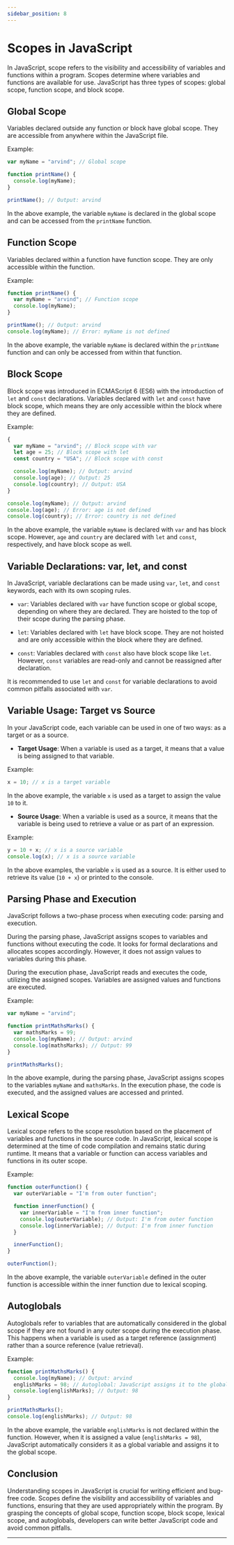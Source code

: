 ```yaml
---
sidebar_position: 8
---
```


# Scopes in JavaScript

In JavaScript, scope refers to the visibility and accessibility of variables and functions within a program. Scopes determine where variables and functions are available for use. JavaScript has three types of scopes: global scope, function scope, and block scope.

## Global Scope

Variables declared outside any function or block have global scope. They are accessible from anywhere within the JavaScript file.

Example:

```javascript
var myName = "arvind"; // Global scope

function printName() {
  console.log(myName);
}

printName(); // Output: arvind
```

In the above example, the variable `myName` is declared in the global scope and can be accessed from the `printName` function.

## Function Scope

Variables declared within a function have function scope. They are only accessible within the function.

Example:

```javascript
function printName() {
  var myName = "arvind"; // Function scope
  console.log(myName);
}

printName(); // Output: arvind
console.log(myName); // Error: myName is not defined
```

In the above example, the variable `myName` is declared within the `printName` function and can only be accessed from within that function.

## Block Scope

Block scope was introduced in ECMAScript 6 (ES6) with the introduction of `let` and `const` declarations. Variables declared with `let` and `const` have block scope, which means they are only accessible within the block where they are defined.

Example:

```javascript
{
  var myName = "arvind"; // Block scope with var
  let age = 25; // Block scope with let
  const country = "USA"; // Block scope with const

  console.log(myName); // Output: arvind
  console.log(age); // Output: 25
  console.log(country); // Output: USA
}

console.log(myName); // Output: arvind
console.log(age); // Error: age is not defined
console.log(country); // Error: country is not defined
```

In the above example, the variable `myName` is declared with `var` and has block scope. However, `age` and `country` are declared with `let` and `const`, respectively, and have block scope as well.

## Variable Declarations: var, let, and const

In JavaScript, variable declarations can be made using `var`, `let`, and `const` keywords, each with its own scoping rules.

- `var`: Variables declared with `var` have function scope or global scope, depending on where they are declared. They are hoisted to the top of their scope during the parsing phase.

- `let`: Variables declared with `let` have block scope. They are not hoisted and are only accessible within the block where they are defined.

- `const`: Variables declared with `const` also have block scope like `let`. However, `const` variables are read-only and cannot be reassigned after declaration.

It is recommended to use `let` and `const` for variable declarations to avoid common pitfalls associated with `var`.

## Variable Usage: Target vs Source

In your JavaScript code, each variable can be used in one of two ways: as a target or as a source.

- **Target Usage**: When a variable is used as a target, it means that a value is being assigned to that variable.

Example:

```javascript
x = 10; // x is a target variable
```

In the above example, the variable `x` is used as a target to assign the value `10` to it.

- **Source Usage**: When a variable is used as a source, it means that the variable is being used to retrieve a value or as part of an expression.

Example:

```javascript
y = 10 + x; // x is a source variable
console.log(x); // x is a source variable
```

In the above examples, the variable `x` is used as a source. It is either used to retrieve its value (`10 + x`) or printed to the console.

## Parsing Phase and Execution

JavaScript follows a two-phase process when executing code: parsing and execution.

During the parsing phase, JavaScript assigns scopes to variables and functions without executing the code. It looks for formal declarations and allocates scopes accordingly. However, it does not assign values to variables during this phase.

During the execution phase, JavaScript reads and executes the code, utilizing the assigned scopes. Variables are assigned values and functions are executed.

Example:

```javascript
var myName = "arvind";

function printMathsMarks() {
  var mathsMarks = 99;
  console.log(myName); // Output: arvind
  console.log(mathsMarks); // Output: 99
}

printMathsMarks();
```

In the above example, during the parsing phase, JavaScript assigns scopes to the variables `myName` and `mathsMarks`. In the execution phase, the code is executed, and the assigned values are accessed and printed.

## Lexical Scope

Lexical scope refers to the scope resolution based on the placement of variables and functions in the source code. In JavaScript, lexical scope is determined at the time of code compilation and remains static during runtime. It means that a variable or function can access variables and functions in its outer scope.

Example:

```javascript
function outerFunction() {
  var outerVariable = "I'm from outer function";

  function innerFunction() {
    var innerVariable = "I'm from inner function";
    console.log(outerVariable); // Output: I'm from outer function
    console.log(innerVariable); // Output: I'm from inner function
  }

  innerFunction();
}

outerFunction();
```

In the above example, the variable `outerVariable` defined in the outer function is accessible within the inner function due to lexical scoping.

## Autoglobals

Autoglobals refer to variables that are automatically considered in the global scope if they are not found in any outer scope during the execution phase. This happens when a variable is used as a target reference (assignment) rather than a source reference (value retrieval).

Example:

```javascript
function printMathsMarks() {
  console.log(myName); // Output: arvind
  englishMarks = 98; // Autoglobal: JavaScript assigns it to the global scope
  console.log(englishMarks); // Output: 98
}

printMathsMarks();
console.log(englishMarks); // Output: 98
```

In the above example, the variable `englishMarks` is not declared within the function. However, when it is assigned a value (`englishMarks = 98`), JavaScript automatically considers it as a global variable and assigns it to the global scope.

## Conclusion

Understanding scopes in JavaScript is crucial for writing efficient and bug-free code. Scopes define the visibility and accessibility of variables and functions, ensuring that they are used appropriately within the program. By grasping the concepts of global scope, function scope, block scope, lexical scope, and autoglobals, developers can write better JavaScript code and avoid common pitfalls.

---
